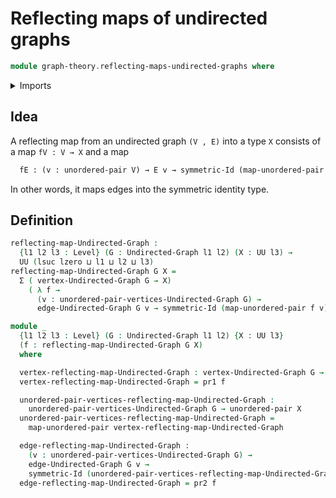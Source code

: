 # Reflecting maps of undirected graphs

```agda
module graph-theory.reflecting-maps-undirected-graphs where
```

<details><summary>Imports</summary>

```agda
open import graph-theory.undirected-graphs
open import foundation.dependent-pair-types
open import foundation.symmetric-identity-types
open import foundation.universe-levels
open import foundation.unordered-pairs
```

</details>

## Idea

A reflecting map from an undirected graph `(V , E)` into a type `X` consists of a map `fV : V → X` and a map

```md
  fE : (v : unordered-pair V) → E v → symmetric-Id (map-unordered-pair fV v).
```

In other words, it maps edges into the symmetric identity type.

## Definition

```agda
reflecting-map-Undirected-Graph :
  {l1 l2 l3 : Level} (G : Undirected-Graph l1 l2) (X : UU l3) →
  UU (lsuc lzero ⊔ l1 ⊔ l2 ⊔ l3)
reflecting-map-Undirected-Graph G X =
  Σ ( vertex-Undirected-Graph G → X)
    ( λ f →
      (v : unordered-pair-vertices-Undirected-Graph G) →
      edge-Undirected-Graph G v → symmetric-Id (map-unordered-pair f v))

module _
  {l1 l2 l3 : Level} (G : Undirected-Graph l1 l2) {X : UU l3}
  (f : reflecting-map-Undirected-Graph G X)
  where

  vertex-reflecting-map-Undirected-Graph : vertex-Undirected-Graph G → X
  vertex-reflecting-map-Undirected-Graph = pr1 f

  unordered-pair-vertices-reflecting-map-Undirected-Graph :
    unordered-pair-vertices-Undirected-Graph G → unordered-pair X
  unordered-pair-vertices-reflecting-map-Undirected-Graph =
    map-unordered-pair vertex-reflecting-map-Undirected-Graph

  edge-reflecting-map-Undirected-Graph :
    (v : unordered-pair-vertices-Undirected-Graph G) →
    edge-Undirected-Graph G v →
    symmetric-Id (unordered-pair-vertices-reflecting-map-Undirected-Graph v)
  edge-reflecting-map-Undirected-Graph = pr2 f
```
